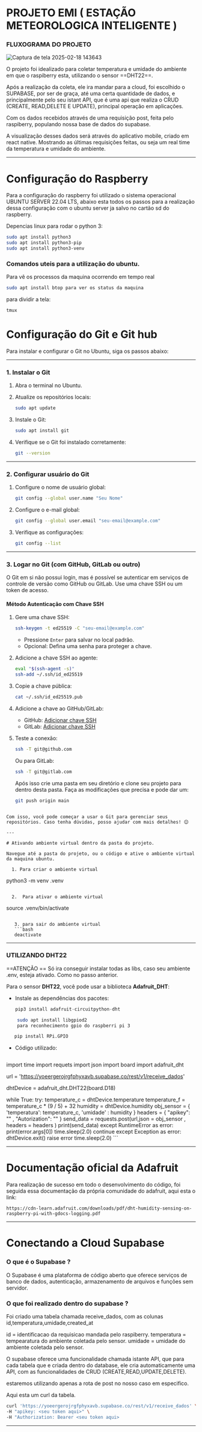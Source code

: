 # PROJETO EMI ( ESTAÇÃO METEOROLOGICA INTELIGENTE )

### FLUXOGRAMA DO PROJETO

![Captura de tela 2025-02-18 143643](https://github.com/user-attachments/assets/2cbb9c78-8514-4324-96ac-709fb49674f9)


O projeto foi idealizado para coletar temperatura e umidade do ambiente em que o raspiberry esta, utilizando o sensor ==DHT22==.

Após a realização da coleta, ele ira mandar para a cloud, foi escolhido o SUPABASE, por ser de graça, até uma certa quantidade de dados, e principalmente pelo seu istant API, que é uma api que realiza o CRUD (CREATE, READ,DELETE E UPDATE), principal operação em aplicações.

Com os dados recebidos através de uma requisição post, feita pelo raspiberry, populando nossa base de dados do supabase.

A visualização desses dados será através do aplicativo mobile, criado em react native. Mostrando as últimas requisições feitas, ou seja um real time da temperatura e umidade do ambiente. 

---
# Configuração do Raspberry

Para a configuração do raspberry foi utilizado o sistema operacional UBUNTU SERVER 22.04 LTS, abaixo esta todos os passos para a realização dessa configuração com o ubuntu server ja salvo no cartão sd do raspberry.

Depencias linux para rodar o python 3:

```bash
sudo apt install python3
sudo apt install python3-pip
sudo apt install python3-venv
```

### Comandos uteis para a utilização do ubuntu.

Para vê os processos da maquina ocorrendo em tempo real

```bash
sudo apt install btop para ver os status da maquina
```

para dividir a tela:
```bash
tmux
```

# Configuração do Git e Git hub

Para instalar e configurar o Git no Ubuntu, siga os passos abaixo:

---

### **1. Instalar o Git**

1. Abra o terminal no Ubuntu.
2. Atualize os repositórios locais:
    
    ```bash
    sudo apt update
    ```
    
3. Instale o Git:
    
    ```bash
    sudo apt install git
    ```
    
4. Verifique se o Git foi instalado corretamente:
    
    ```bash
    git --version
    ```
    

---

### **2. Configurar usuário do Git**

1. Configure o nome de usuário global:
    
    ```bash
    git config --global user.name "Seu Nome"
    ```
    
2. Configure o e-mail global:
    
    ```bash
    git config --global user.email "seu-email@example.com"
    ```
    
3. Verifique as configurações:
    
    ```bash
    git config --list
    ```
    

---

### **3. Logar no Git (com GitHub, GitLab ou outro)**

O Git em si não possui login, mas é possível se autenticar em serviços de controle de versão como GitHub ou GitLab. Use uma chave SSH ou um token de acesso.

#### **Método Autenticação com Chave SSH**

1. Gere uma chave SSH:
    
    ```bash
    ssh-keygen -t ed25519 -C "seu-email@example.com"
    ```
    
    - Pressione `Enter` para salvar no local padrão.
    - Opcional: Defina uma senha para proteger a chave.
2. Adicione a chave SSH ao agente:
    
    ```bash
    eval "$(ssh-agent -s)"
    ssh-add ~/.ssh/id_ed25519
    ```
    
3. Copie a chave pública:
    
    ```bash
    cat ~/.ssh/id_ed25519.pub
    ```
    
4. Adicione a chave ao GitHub/GitLab:
    
    - GitHub: [Adicionar chave SSH](https://github.com/settings/keys)
    - GitLab: [Adicionar chave SSH](https://gitlab.com/-/profile/keys)
5. Teste a conexão:
    
    ```bash
    ssh -T git@github.com
    ```
    
    Ou para GitLab:
    
    ```bash
    ssh -T git@gitlab.com
    ```

	 Após isso crie uma pasta em seu diretório e clone seu projeto para dentro desta pasta. Faça as modificações que precisa e pode dar um:
	 ```bash
	 git push origin main
```

Com isso, você pode começar a usar o Git para gerenciar seus repositórios. Caso tenha dúvidas, posso ajudar com mais detalhes! 😊

---

# Ativando ambiente virtual dentro da pasta do projeto.

Navegue até a pasta do projeto, ou o código e ative o ambiente virtual da maquina ubuntu.

  1. Para criar o ambiente virtual
  ```
  python3 -m venv .venv
 ```   

   2.  Para ativar o ambiente virtual 
   ```
   source .venv/bin/activate
```

   3. para sair do ambiente virtual 
   ```bash
   deactivate 
```

---

###  **UTILIZANDO DHT22**

==ATENÇÃO ==
Só ira conseguir instalar todas as libs, caso seu ambiente .env, esteja ativado. Como no passo anterior. 

Para o sensor **DHT22**, você pode usar a biblioteca **Adafruit_DHT**:

- Instale as dependências dos pacotes:
    
    ```python
    pip3 install adafruit-circuitpython-dht
	```

```bash
	sudo apt install libgpiod2
	para reconhecimento gpio do raspberri pi 3 
```

```python
   pip install RPi.GPIO
```
    
- Código utilizado:
    
    ```python
import time
import requets
import json
import board 
import adafruit_dht

url = 'https://yoeergerojrgfphyxavb.supabase.co/rest/v1/receive_dados'

dhtDevice = adafruit_dht.DHT22(board.D18)

while True: 
	try: 
        temperature_c = dhtDevice.temperature 
        temperature_f = temperature_c * (9 / 5) + 32
        humidity = dhtDevice.humidity 
        obj_sensor = {
	        'temperatura': temperature_c,
	        'umidade' : humidity
        }
        headers = {
	        "apikey": "<seu token aqui>" ,
	        "Autorization": "<Bearer seu token aqui>" 
        }
        send_data = requests.post(url,json = obj_sensor , headers = headers )
        print(send_data) 
    except RuntimeError as error:
         print(error.args[0]) 
         time.sleep(2.0) 
    continue except Exception as error: 
         dhtDevice.exit() 
         raise error 
    time.sleep(2.0)
    ```
    

---

# Documentação oficial da Adafruit

Para realização de sucesso em todo o desenvolvimento do código, foi seguida essa documentação da própria comunidade do adafruit, aqui esta o link:

```
https://cdn-learn.adafruit.com/downloads/pdf/dht-humidity-sensing-on-raspberry-pi-with-gdocs-logging.pdf
```

---

# Conectando a Cloud Supabase

### O que é o Supabase ?

O Supabase é uma plataforma de código aberto que oferece serviços de banco de dados, autenticação, armazenamento de arquivos e funções sem servidor.

### O que foi realizado dentro do supabase ?

Foi criado uma tabela chamada receive_dados, com as colunas id,temperatura,umidade,created_at

id = identificacao da requisicao mandada pelo raspiberry.
temperatura = tempearatura do ambiente coletada pelo sensor.
umidade = umidade do ambiente coletada pelo sensor. 

O supabase oferece uma funcionalidade chamada istante API, que para cada tabela que e criada dentro do database, ele cria automaticamente uma API, com as funcionalidades de CRUD (CREATE,READ,UPDATE,DELETE).

estaremos utilizando apenas a rota de post no nosso caso em especifico.

Aqui esta um curl da tabela.

```bash
curl 'https://yoeergerojrgfphyxavb.supabase.co/rest/v1/receive_dados' \
-H "apikey: <seu token aqui>" \
-H "Authorization: Bearer <seu token aqui>          
```

---
